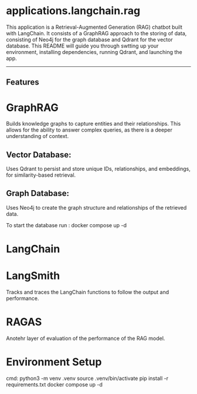 # applications.langchain.rag
This application is a Retrieval-Augmented Generation (RAG) chatbot built with LangChain. It consists of a GraphRAG approach to the storing of data, consisting of Neo4j for the graph database and Qdrant for the vector database. This README will guide you through swtting up your environment, installing dependencies, running Qdrant, and launching the app. 

---

## Features

# GraphRAG
Builds knowledge graphs to capture entities and their relationships. This allows for the ability to answer complex queries, as there is a deeper understanding of context.
## Vector Database: 
Uses Qdrant to persist and store unique IDs, relationships, and embeddings, for similarity-based retrieval. 
## Graph Database:
 Uses Neo4j to create the graph structure and relationships of the retrieved data. 

To start the database run : docker compose up -d

# LangChain

# LangSmith
Tracks and traces the LangChain functions to follow the output and performance. 

# RAGAS
Anotehr layer of evaluation of the performance of the RAG model. 

# Environment Setup

cmd:
python3 -m venv .venv
source .venv/bin/activate
pip install -r requirements.txt
docker compose up -d